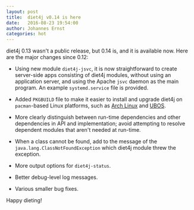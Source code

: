 ```yaml
---
layout: post
title:  diet4j v0.14 is here
date:   2016-08-23 19:54:00
author: Johannes Ernst
categories: hot
---
```


diet4j 0.13 wasn't a public release, but 0.14 is, and it is available now. Here
are the major changes since 0.12:

* Using new module ``diet4j-jsvc``, it is now straightforward to create
  server-side apps consisting of diet4j modules, without using an application server,
  and using the Apache ``jsvc`` daemon as the main program. An example
  ``systemd.service`` file is provided.

* Added ``PKGBUILD`` file to make it easier to install and upgrade diet4j on
  ``pacman``-based Linux platforms, such as
  <a href="http://archlinux.org/">Arch Linux</a> and
  <a href="http://ubos.net/">UBOS</a>.

* More clearly distinguish between run-time dependencies and other dependencies
  in API and implementation; avoid attempting to resolve dependent modules
  that aren't needed at run-time.

* When a class cannot be found, add to the message of the
  ``java.lang.ClassNotFoundException`` which diet4j module threw the exception.

* More output options for ``diet4j-status``.

* Better debug-level log messages.

* Various smaller bug fixes.

Happy dieting!
